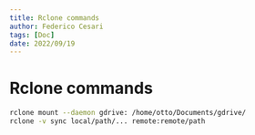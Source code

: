```yaml
---
title: Rclone commands 
author: Federico Cesari 
tags: [Doc]
date: 2022/09/19
---
```

# Rclone commands
~~~bash
rclone mount --daemon gdrive: /home/otto/Documents/gdrive/
rclone -v sync local/path/... remote:remote/path
~~~